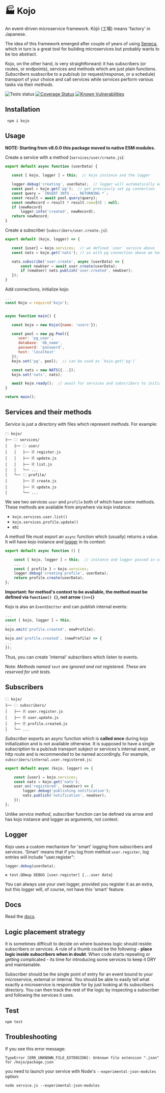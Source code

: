 🏭 Kojo
=======

An event-driven microservice framework. Kōjō (工場) means 'factory' in
Japanese.

The idea of this framework emerged after couple of years of using
[Seneca], which in turn is a great tool for building microservices but probably wants to be
too abstract.

Kojo, on the other hand, is very straightforward: it has subscribers (or routes, or endpoints),
services and methods which are just plain functions. *Subscribers* susbscribe to a
pub/sub (or request/response, or a schedule) transport of your choice and call services
while *services* perform various tasks via their *methods*.

![Tests status](https://github.com/yentsun/kojo/workflows/Tests/badge.svg?branch=master)
[![Coverage Status](https://coveralls.io/repos/github/yentsun/kojo/badge.svg?branch=master)](https://coveralls.io/github/yentsun/kojo?branch=master)
[![Known Vulnerabilities](https://snyk.io/test/github/yentsun/kojo/badge.svg?targetFile=package.json)](https://snyk.io/test/github/yentsun/kojo?targetFile=package.json)


Installation
------------

```
 npm i kojo
```


Usage
-----

**NOTE: Starting from v8.0.0 this package moved to native ESM modules.** 
 
Create a service with a method (`services/user/create.js`):

 ```js
export default async function (userData) {
    
    const [ kojo, logger ] = this;  // kojo instance and the logger

    logger.debug('creating', userData);  // logger will automatically add module and method name
    const pool = kojo.get('pg');  // get previously set pg connection
    const query = `INSERT INTO ... RETURNING *`;
    const result = await pool.query(query);
    const newRecord = result ? result.rows[0] : null;
    if (newRecord)
        logger.info('created', newRecord);
    return newRecord;
}
```


Create a subscriber (`subscribers/user.create.js`):

 ```js
export default (kojo, logger) => {

    const {user} = kojo.services;  // we defined `user` service above
    const nats = kojo.get('nats'); // as with pg connection above we have nats connection too

    nats.subscribe('user.create', async (userData) => {
        const newUser = await user.create(userData);
        if (newUser) nats.publish('user.created', newUser);
    });
}
```


Add connections, initialize kojo:

 ```js
 ...
const Kojo = require('kojo');


async function main() {

    const kojo = new Kojo({name: 'users'});

    const pool = new pg.Pool({
       user: 'pg_user',
       database: 'db_name',
       password: 'password',
       host: 'localhost'
    });
    kojo.set('pg', pool);  // can be used as `kojo.get('pg')`

    const nats = new NATS({...});
    kojo.set('nats', nats);

    await kojo.ready();  // await for services and subscribers to initialize
}

return main();

```


Services and their methods
--------------------------

*Service* is just a directory with files which represent *methods*. For
example:

```
🗀 kojo/
├── 🗀 services/
│   ├── 🗀 user/
│   │   ├── 🖹 register.js
│   │   ├── 🖹 update.js
│   │   ├── 🖹 list.js
│   │   └── ...
│   └── 🗀 profile/
│       ├── 🖹 create.js
│       ├── 🖹 update.js
│       └── ...
```
We see two services `user` and `profile` both of which have some methods.
These methods are available from anywhere via kojo instance:
- `kojo.services.user.list()`
- `kojo.services.profile.update()`
- etc

A method file must export an `async` function which (usually) returns a value.
It will have kojo instance and [logger](#logger) in its context:
```js
export default async function () {

    const [ kojo, logger ] = this;  // instance and logger passed in context
    ...
    const { profile } = kojo.services;
    logger.debug('creating profile', userData);
    return profile.create(userData);
};
```
**Important: for method's context to be available, the method must be
defined via `function() {}`, not arrow `()=>{}`**

Kojo is also an `EventEmitter` and can publish internal events:
```js
...
const [ kojo, logger ] = this;
...
kojo.emit('profile.created', newProfile);
...
kojo.on('profile.created', (newProfile) => {
...
});

```

Thus, you can create 'internal' subscribers which listen to events.

Note: *Methods named `test` are ignored and not registered. These are
reserved for unit tests.*


Subscribers
-----------

```
🗀 kojo/
├── 🗀 subscribers/
│   ├── 🖹 user.register.js
│   ├── 🖹 user.update.js
│   ├── 🖹 profile.created.js
│   └── ...
```

*Subscriber* exports an async function which is **called once** during kojo
initialization and is not available otherwise. It is supposed to have a
single subscription to a pub/sub transport subject or services's internal
event, or http route and is recommended to be named accordingly. For
example, `subscribers/internal.user.registered.js`:
```js
export default async (kojo, logger) => {

    const {user} = kojo.services;
    const nats = kojo.get('nats');
    user.on('registered', (newUser) => {
        logger.debug('publishing notification');
        nats.publish('notification', newUser);
    });
};

```
Unlike *service method*, subscriber function can be defined via arrow and
has kojo instance and logger as arguments, not context.


Logger
------

Kojo uses a custom mechanism for 'smart' logging from subscribers and services.
'Smart' means that if you log from method `user.register`, log entries
will include "user.register":
```js
logger.debug(userData);
```

```
☢ test.QOmup DEBUG [user.register] {...user data}
```

You can always use your own logger, provided you register it as an extra,
but this logger will, of course, not have this 'smart' feature.


Docs
----

Read the [docs].


Logic placement strategy
------------------------

It is sometimes difficult to decide on where business logic should
reside: subscribers or services. A rule of a thumb could be the
following - **place logic inside subscribers when in doubt**. When code
starts repeating or getting complicated - its time for
introducing some services to keep it DRY and maintainable.

Subscriber should be the single point of entry for an event bound to your
microservice, external or internal. You should be able to easily tell
what exactly a microservice is responsible for by just looking at its
subscribers directory. You can then track the rest of the logic by
inspecting a subscriber and following the services it uses.


Test
----

```
npm test
```

Troubleshooting
---------------

If you see this error message:
```
TypeError [ERR_UNKNOWN_FILE_EXTENSION]: Unknown file extension ".json" for /kojo/package.json
```
you need to launch your service with Node's `--experimental-json-modules` option:

```
node service.js --experimental-json-modules
```


[Seneca]: http://senecajs.org/
[docs]: docs.md
